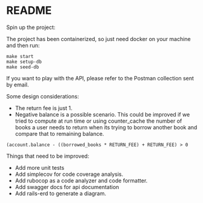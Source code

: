 # README

Spin up the project:

The project has been containerized, so just need docker on your machine and then run:

```
make start
make setup-db
make seed-db
```

If you want to play with the API, please refer to the Postman collection sent by email.

Some design considerations:

- The return fee is just 1.
- Negative balance is a possible scenario. This could be improved if we tried to compute at run time or using counter_cache the  number of books a user needs to return when its trying to borrow another book and compare that to remaining balance.

````
(account.balance - ((borrowed_books * RETURN_FEE) + RETURN_FEE) > 0
````


Things that need to be improved:

- Add more unit tests
- Add simplecov for code coverage analysis.
- Add rubocop as a code analyzer  and code formatter.
- Add swagger docs for api documentation
- Add rails-erd to generate a diagram.
